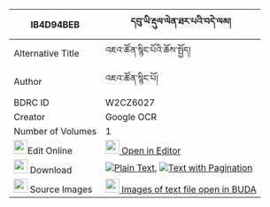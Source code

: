 |IB4D94BEB|དབུ་ཡི་རྡུལ་ལེན་ཐར་པའི་བདེ་ལམ། 
| --- | --- 
|Alternative Title |འཇའ་ཚོན་སྙིང་པོའི་ཆོས་སྤྱོད།
|Author| འཇའ་ཚོན་སྙིང་པོ།
|BDRC ID | W2CZ6027
|Creator | Google OCR
|Number of Volumes| 1
|<img width="25" src="https://img.icons8.com/color/25/000000/edit-property.png">Edit Online| [<img width="25" src="https://avatars.githubusercontent.com/u/45091458?s=200&v=4"> Open in Editor](http://editor.openpecha.org/IB4D94BEB)
|<img width="25" src="https://img.icons8.com/fluent/48/000000/download-2.png"/>  Download | [![](https://img.icons8.com/color/20/000000/txt.png)Plain Text](https://github.com/Openpecha/IB4D94BEB/releases/download/v1/jatson_nyingpo_i_chocho_plain_IB4D94BEB.zip), [![](https://img.icons8.com/color/20/000000/txt.png)Text with Pagination](https://github.com/Openpecha/IB4D94BEB/releases/download/v1/jatson_nyingpo_i_chocho_pages_IB4D94BEB.zip)
|<img width="25" src="https://img.icons8.com/plasticine/100/000000/pictures-folder.png"/>  Source Images | [<img width="25" src="https://library.bdrc.io/icons/BUDA-small.svg"> Images of text file open in BUDA](https://library.bdrc.io/show/bdr:W2CZ6027)